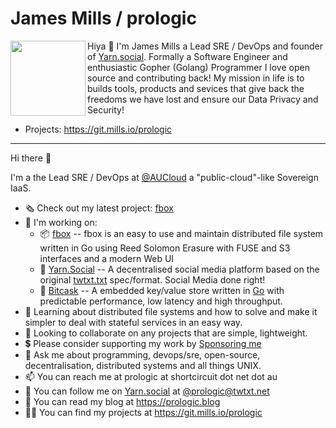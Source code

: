 # James Mills / prologic

<img align="left" width="120" height="120" src="https://avatars.githubusercontent.com/u/1290234?v=4" />

Hiya 👋 I'm James Mills a Lead SRE / DevOps and founder of [Yarn.social](https://yarn.social). Formally a Software Engineer and enthusiastic Gopher (Golang) Programmer I love open source and contributing back! My mission in life is to builds tools, products and sevices that give back the freedoms we have lost and ensure our Data Privacy and Security!

- Projects: https://git.mills.io/prologic

----

Hi there 👋

I'm a the Lead SRE / DevOps at [@AUCloud](https://australiacloud.com.au) a "public-cloud"-like
Sovereign IaaS.

- 🗞 Check out my latest project: [fbox](https://git.mills.io/prologic/fbox)
- 🚧 I'm working on:
  - 📦 [fbox](https://git.mills.io/prologic/fbox) -- fbox is an easy to use
       and maintain distributed file system written in Go using Reed Solomon
       Erasure with FUSE and S3 interfaces and a modern Web UI
  - 🧶 [Yarn.Social](https://yarn.social) -- A decentralised social media platform based on
       the original [twtxt.txt](https://twtxt.readthedocs.org) spec/format. Social Media done right!
  - 🔑 [Bitcask](https://git.mills.io/prologic/bitcask) -- A embedded
       key/value store written in [Go](https://golang.org) with predictable
       performance, low latency and high throughput.
- 📖 Learning about distributed file systems and how to solve and make it
     simpler to deal with stateful services in an easy way.
- 🙋 Looking to collaborate on any projects that are simple, lightweight.
- 💲 Please consider supporting my work by [Sponsoring me](https://github.com/sponsors/prologic)
- 💬 Ask me about programming, devops/sre, open-source, decentralisation,
     distributed systems and all things UNIX.
- 📫 You can reach me at prologic at shortcircuit dot net dot au
- 📕 You can follow me on [Yarn.social](https://yarn.social) at [@prologic@twtxt.net](https://twtxt.net/~prologic)
- 📰 You can read my blog at https://prologic.blog
- 👨‍💻 You can find my projects at https://git.mills.io/prologic
